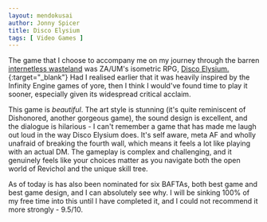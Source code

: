 ```yaml
---
layout: mendokusai
author: Jonny Spicer
title: Disco Elysium
tags: [ Video Games ]
---
```

The game that I choose to accompany me on my journey through the barren [internetless wasteland](/mendokusai/2020/03/01/life-without-wifi) was ZA/UM's isometric RPG, [Disco Elysium.](https://zaumstudio.com/){:target="_blank"} Had I realised earlier that it was heavily inspired by the    
Infinity Engine games of yore, then I think I would've found time to play it sooner, especially
given its widespread critical acclaim.

This game is *beautiful*. The art style is stunning (it's quite reminiscent of Dishonored, another
gorgeous game), the sound design is excellent, and the dialogue is hilarious - I can't remember a
game that has made me laugh out loud in the way Disco Elysium does. It's self aware, meta AF and
wholly unafraid of breaking the fourth wall, which means it feels a lot like playing with an actual
DM. The gameplay is complex and challenging, and it genuinely feels like your choices matter as
you navigate both the open world of Revichol and the unique skill tree. 

As of today is has also been nominated for six BAFTAs, both best game and best game design, and
I can absolutely see why. I will be sinking 100% of my free time into this until I have completed
it, and I could not recommend it more strongly - 9.5/10.

